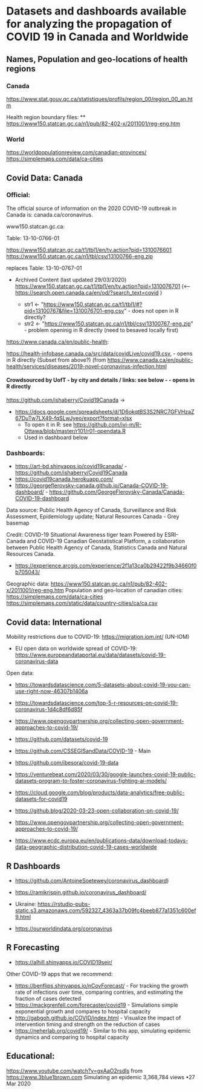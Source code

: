 # Datasets and dashboards available for analyzing the propagation of COVID 19 in Canada and Worldwide

## Names, Population and geo-locations of health regions

### Canada
https://www.stat.gouv.qc.ca/statistiques/profils/region_00/region_00_an.htm

Health region boundary files:  **  
https://www150.statcan.gc.ca/n1/pub/82-402-x/2011001/reg-eng.htm

### World
https://worldpopulationreview.com/canadian-provinces/
https://simplemaps.com/data/ca-cities

## Covid Data: Canada


### Official: 

The official source of information on the 2020 COVID-19 outbreak in Canada is: canada.ca/coronavirus.

www150.statcan.gc.ca:

Table: 13-10-0766-01

https://www150.statcan.gc.ca/t1/tbl1/en/tv.action?pid=1310076601
https://www150.statcan.gc.ca/n1/tbl/csv/13100766-eng.zip

replaces Table: 13-10-0767-01

- Archived Content (last updated 29/03/2020) https://www150.statcan.gc.ca/t1/tbl1/en/tv.action?pid=1310076701
(<--  https://search.open.canada.ca/en/od/?search_text=covid )

  - str1 <- "https://www150.statcan.gc.ca/t1/tbl1/#?pid=13100767&file=1310076701-eng.csv" - does not open in R directly?
  - str2 <- "https://www150.statcan.gc.ca/n1/tbl/csv/13100767-eng.zip" - problem openinig in R directly (need to besaved locally first)

https://www.canada.ca/en/public-health:

https://health-infobase.canada.ca/src/data/covidLive/covid19.csv, - opens in R directly (Subset from above?)
(from https://www.canada.ca/en/public-health/services/diseases/2019-novel-coronavirus-infection.html  


#### Crowdsourced by UofT - by city and details / links: see below - - opens in R directly

https://github.com/ishaberry/Covid19Canada ->
- https://docs.google.com/spreadsheets/d/1D6okqtBS3S2NRC7GFVHzaZ67DuTw7LX49-fqSLwJyeo/export?format=xlsx 
  - To open it in R: see https://github.com/ivi-m/R-Ottawa/blob/master/r101/r01-opendata.R
  - Used in dashboard below


### Dashboards:

- https://art-bd.shinyapps.io/covid19canada/ - https://github.com/ishaberry/Covid19Canada 
- https://covid19canada.herokuapp.com/
- https://georgeflerovsky-canada.github.io/Canada-COVID-19-dashboard/ - https://github.com/GeorgeFlerovsky-Canada/Canada-COVID-19-dashboard


Data source: Public Health Agency of Canada, Surveillance and Risk Assessment, Epidemiology update; Natural Resources Canada - Grey basemap

Credit: COVID-19 Situational Awareness tiger team Powered by ESRI-Canada and COVID-19 Canadian Geostatistical Platform, a collaboration between Public Health Agency of Canada, Statistics Canada and Natural Resources Canada.

- https://experience.arcgis.com/experience/2f1a13ca0b29422f9b34660f0b705043/

Geographic data: https://www150.statcan.gc.ca/n1/pub/82-402-x/2011001/reg-eng.htm
Population and geo-location of canadian cities: https://simplemaps.com/data/ca-cities
https://simplemaps.com/static/data/country-cities/ca/ca.csv

## Covid data: International

Mobility restrictions due to COVID-19: https://migration.iom.int/ (UN-IOM)

- EU open data on worldwide spread of COVID-19: https://www.europeandataportal.eu/data/datasets/covid-19-coronavirus-data

Open data:

- https://towardsdatascience.com/5-datasets-about-covid-19-you-can-use-right-now-46307b1406a
- https://towardsdatascience.com/top-5-r-resources-on-covid-19-coronavirus-1d4c8df6d85f
- https://www.opengovpartnership.org/collecting-open-government-approaches-to-covid-19/
- https://github.com/datasets/covid-19
- https://github.com/CSSEGISandData/COVID-19 - Main
- https://github.com/ibesora/covid-19-data


- https://venturebeat.com/2020/03/30/google-launches-covid-19-public-datasets-program-to-foster-coronavirus-fighting-ai-models/
- https://cloud.google.com/blog/products/data-analytics/free-public-datasets-for-covid19

- https://github.blog/2020-03-23-open-collaboration-on-covid-19/
- https://www.opengovpartnership.org/collecting-open-government-approaches-to-covid-19/

- https://www.ecdc.europa.eu/en/publications-data/download-todays-data-geographic-distribution-covid-19-cases-worldwide


## R Dashboards  

- https://github.com/AntoineSoetewey/coronavirus_dashboard)
- https://ramikrispin.github.io/coronavirus_dashboard/ 
- Ukraine: https://rstudio-pubs-static.s3.amazonaws.com/592327_4363a37b09fc4beeb877a1351c600ef9.html


- https://ourworldindata.org/coronavirus



## R Forecasting 

- https://alhill.shinyapps.io/COVID19seir/

Other COVID-19 apps that we recommend:

-    https://benflips.shinyapps.io/nCovForecast/ - For tracking the growth rate of infections over time, comparing contries, and estimating the fraction of cases detected
-    https://mackgrenfell.com/forecaster/covid19 - Simulations simple exponential growth and compares to hospital capacity
-    http://gabgoh.github.io/COVID/index.html - Visualize the impact of intervention timing and strength on the reduction of cases
-   https://neherlab.org/covid19/ - Similar to this app, simulating epidemic dynamics and comparing to hospital capacity



## Educational:

https://www.youtube.com/watch?v=gxAaO2rsdIs from  https://www.3blue1brown.com
Simulating an epidemic
3,368,784 views
•27 Mar 2020
